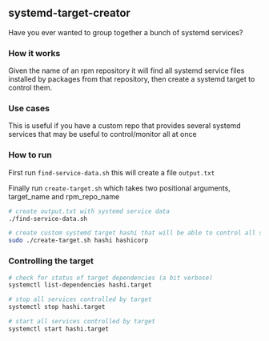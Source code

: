 ## systemd-target-creator
Have you ever wanted to group together a bunch of systemd services?

### How it works
Given the name of an rpm repository it will find all systemd service files installed by packages from that repository, then create a systemd target to control them.

### Use cases
This is useful if you have a custom repo that provides several systemd services that may be useful to control/monitor all at once

### How to run
First run `find-service-data.sh` this will create a file `output.txt`

Finally run `create-target.sh` which takes two positional arguments, target_name and rpm_repo_name
```bash
# create output.txt with systemd service data
./find-service-data.sh

# create custom systemd target hashi that will be able to control all systemd services installed by packages from the hashicorp rpm repository
sudo ./create-target.sh hashi hashicorp
```

### Controlling the target
```bash
# check for status of target dependencies (a bit verbose)
systemctl list-dependencies hashi.target

# stop all services controlled by target
systemctl stop hashi.target

# start all services controlled by target
systemctl start hashi.target
```
